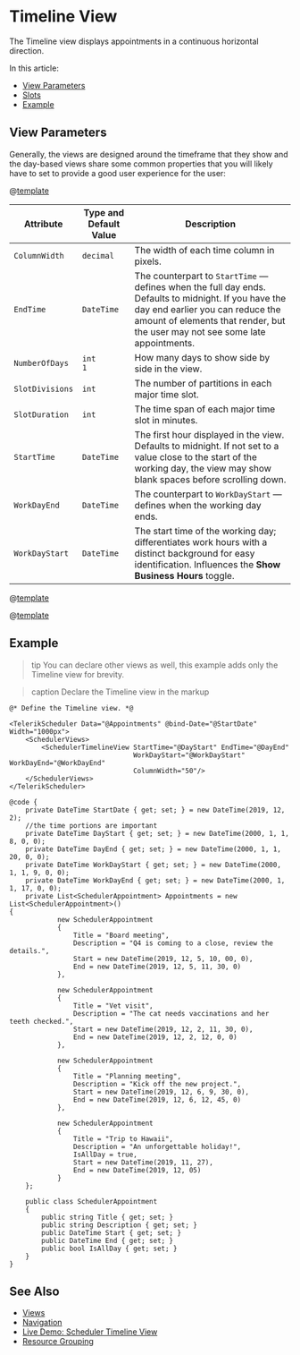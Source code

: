 
# Timeline View

The Timeline view displays appointments in a continuous horizontal direction.

In this article:

* [View Parameters](#view-parameters)
* [Slots](#slots)
* [Example](#example)

## View Parameters

Generally, the views are designed around the timeframe that they show and the day-based views share some common properties that you will likely have to set to provide a good user experience for the user:

@[template](/_contentTemplates/common/parameters-table-styles.md#table-layout)

| Attribute | Type and Default Value | Description |
|----------|----------|----------|
| `ColumnWidth` | `decimal` | The width of each time column in pixels.
| `EndTime` | `DateTime` | The counterpart to `StartTime` &mdash; defines when the full day ends. Defaults to midnight. If you have the day end earlier you can reduce the amount of elements that render, but the user may not see some late appointments.
| `NumberOfDays` | `int` <br/> `1` | How many days to show side by side in the view.
| `SlotDivisions` |`int` | The number of partitions in each major time slot.
| `SlotDuration` | `int` | The time span of each major time slot in minutes.
| `StartTime` | `DateTime` | The first hour displayed in the view. Defaults to midnight. If not set to a value close to the start of the working day, the view may show blank spaces before scrolling down.
|`WorkDayEnd` | `DateTime` | The counterpart to `WorkDayStart` &mdash; defines when the working day ends.
| `WorkDayStart` | `DateTime` | The start time of the working day; differentiates work hours with a distinct background for easy identification. Influences the **Show Business Hours** toggle.

@[template](/_contentTemplates/scheduler/views.md#visible-times-tip)

@[template](/_contentTemplates/scheduler/views.md#day-slots-explanation)

## Example

>tip You can declare other views as well, this example adds only the Тimeline view for brevity.

>caption Declare the Timeline view in the markup

````RAZOR
@* Define the Timeline view. *@

<TelerikScheduler Data="@Appointments" @bind-Date="@StartDate" Width="1000px">
    <SchedulerViews>
        <SchedulerTimelineView StartTime="@DayStart" EndTime="@DayEnd"
                               WorkDayStart="@WorkDayStart" WorkDayEnd="@WorkDayEnd" 
                               ColumnWidth="50"/>
    </SchedulerViews>
</TelerikScheduler>

@code {
    private DateTime StartDate { get; set; } = new DateTime(2019, 12, 2);
    //the time portions are important
    private DateTime DayStart { get; set; } = new DateTime(2000, 1, 1, 8, 0, 0);
    private DateTime DayEnd { get; set; } = new DateTime(2000, 1, 1, 20, 0, 0);
    private DateTime WorkDayStart { get; set; } = new DateTime(2000, 1, 1, 9, 0, 0);
    private DateTime WorkDayEnd { get; set; } = new DateTime(2000, 1, 1, 17, 0, 0);
    private List<SchedulerAppointment> Appointments = new List<SchedulerAppointment>()
{
            new SchedulerAppointment
            {
                Title = "Board meeting",
                Description = "Q4 is coming to a close, review the details.",
                Start = new DateTime(2019, 12, 5, 10, 00, 0),
                End = new DateTime(2019, 12, 5, 11, 30, 0)
            },

            new SchedulerAppointment
            {
                Title = "Vet visit",
                Description = "The cat needs vaccinations and her teeth checked.",
                Start = new DateTime(2019, 12, 2, 11, 30, 0),
                End = new DateTime(2019, 12, 2, 12, 0, 0)
            },

            new SchedulerAppointment
            {
                Title = "Planning meeting",
                Description = "Kick off the new project.",
                Start = new DateTime(2019, 12, 6, 9, 30, 0),
                End = new DateTime(2019, 12, 6, 12, 45, 0)
            },

            new SchedulerAppointment
            {
                Title = "Trip to Hawaii",
                Description = "An unforgettable holiday!",
                IsAllDay = true,
                Start = new DateTime(2019, 11, 27),
                End = new DateTime(2019, 12, 05)
            }
    };

    public class SchedulerAppointment
    {
        public string Title { get; set; }
        public string Description { get; set; }
        public DateTime Start { get; set; }
        public DateTime End { get; set; }
        public bool IsAllDay { get; set; }
    }
}
````

## See Also

* [Views](slug:scheduler-views-overview)
* [Navigation](slug:scheduler-navigation)
* [Live Demo: Scheduler Timeline View](https://demos.telerik.com/blazor-ui/scheduler/timeline-view)
* [Resource Grouping](slug:scheduler-resource-grouping)

